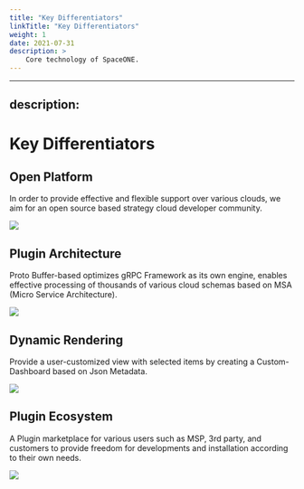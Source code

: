 ```yaml
---
title: "Key Differentiators"
linkTitle: "Key Differentiators"
weight: 1
date: 2021-07-31
description: >
    Core technology of SpaceONE.
---
```


---
description: 
---

# Key Differentiators

## Open Platform

In order to provide effective and flexible support over various clouds, we aim for an open source based strategy cloud developer community.

![](../.gitbook/assets/2020-07-31-3.18.54.png)



## Plugin Architecture

Proto Buffer-based optimizes gRPC Framework as its own engine, enables effective processing of thousands of various cloud schemas based on MSA \(Micro Service Architecture\).

![](../.gitbook/assets/2020-07-31-3.23.50.png)

## Dynamic Rendering

Provide a user-customized view with selected items by creating a Custom-Dashboard based on Json Metadata.

![](../.gitbook/assets/2020-07-31-3.25.39.png)

## Plugin Ecosystem

A Plugin marketplace for various users such as MSP, 3rd party, and customers to provide freedom for developments and installation according to their own needs.

![](../.gitbook/assets/2020-07-31-3.29.34.png)

